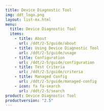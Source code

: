 ```yaml
---
title: Device Diagnostic Tool
img: ddt_logo.png
layout: list-mx.html
menu:
  title: Device Diagnostic Tool
  items:
    - title: About
      url: /ddt/2-5/guide/about
    - title: Using Device Diagnostic Tool
      url: /ddt/2-5/guide/usage
    - title: Configuration
      url: /ddt/2-5/guide/configuration
    - title: Test Criteria
      url: /ddt/2-5/guide/criteria
    - title: Managed Config
      url: /ddt/2-5/guide/managed-config
    - icon: fa fa-search
      url: /ddt/2-5/search
product: Device Diagnostic Tool
productversion: "2.5"
---
```

